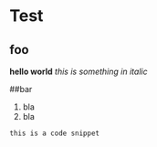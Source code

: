 Test
=====

foo
---
__hello world__  *this is something in italic*

##bar
1. bla
2. bla

```
this is a code snippet
```
